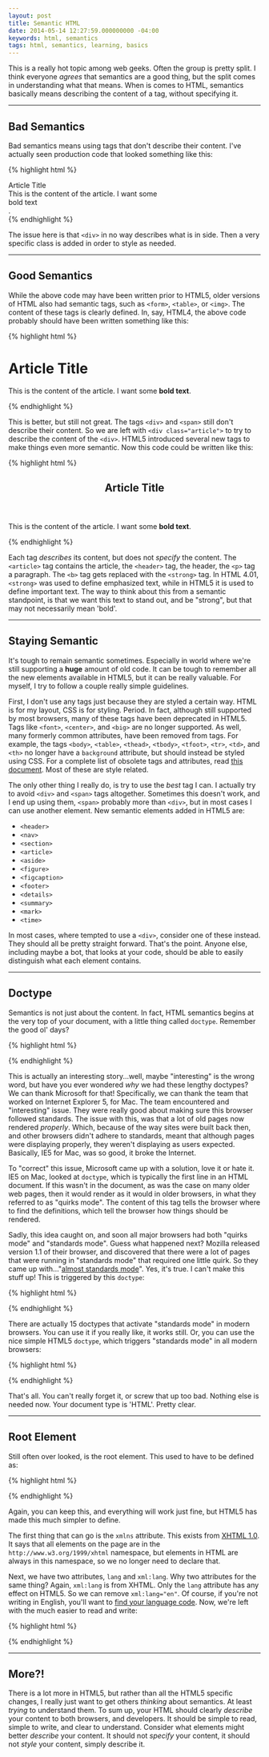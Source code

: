 ```yaml
---
layout: post
title: Semantic HTML
date: 2014-05-14 12:27:59.000000000 -04:00
keywords: html, semantics
tags: html, semantics, learning, basics
---
```

This is a really hot topic among web geeks. Often the group is pretty split. I think everyone *agrees* that semantics are a good thing, but the split comes in understanding what that means. When is comes to HTML, semantics basically means describing the content of a tag, without specifying it.
___

## Bad Semantics
Bad semantics means using tags that don't describe their content. I've actually seen production code that looked something like this:

{% highlight html %}
<div class="article">
    <div class="article_header">Article Title</div>
    <div class="article_content">
        This is the content of the article. I want some <div class="bold_text">bold text</div>.
    </div>
</div>
{% endhighlight %}

The issue here is that `<div>` in no way describes what is in side. Then a very specific class is added in order to style as needed.

___

## Good Semantics
While the above code may have been written prior to HTML5, older versions of HTML also had semantic tags, such as `<form>`, `<table>`, or `<img>`. The content of these tags is clearly defined. In, say, HTML4, the above code probably should have been written something like this:

{% highlight html %}
<div class="article">
    <h1>Article Title</h1>
    <p>
        This is the content of the article. I want some <b>bold text</b>.
    </p>
</div>
{% endhighlight %}

This is better, but still not great. The tags `<div>` and `<span>` still don't describe their content. So we are left with `<div class="article">` to try to describe the content of the `<div>`. HTML5 introduced several new tags to make things even more semantic. Now this code could be written like this:

{% highlight html %}
<article>
    <header>
        <h1>Article Title</h1>
    </header>
    <p>
        This is the content of the article. I want some <strong>bold text</strong>.
    </p>
</article>
{% endhighlight %}

Each tag *describes* its content, but does not *specify* the content. The `<article>` tag contains the article, the `<header>` tag, the header, the `<p>` tag a paragraph. The `<b>` tag gets replaced with the `<strong>` tag. In HTML 4.01, `<strong>` was used to define emphasized text, while in HTML5 it is used to define important text. The way to think about this from a semantic standpoint, is that we want this text to stand out, and be "strong", but that may not necessarily mean 'bold'.
___

## Staying Semantic
It's tough to remain semantic sometimes. Especially in world where we're still supporting a **huge** amount of old code. It can be tough to remember all the new elements available in HTML5, but it can be really valuable. For myself, I try to follow a couple really simple guidelines.

First, I don't use any tags just because they are styled a certain way. HTML is for my layout, CSS is for styling. Period. In fact, although still supported by most browsers, many of these tags have been deprecated in HTML5. Tags like `<font>`, `<center>`, and `<big>` are no longer supported. As well, many formerly common attributes, have been removed from tags. For example, the tags `<body>`, `<table>`, `<thead>`, `<tbody>`, `<tfoot>`, `<tr>`, `<td>`, and `<th>` no longer have a `background` attribute, but should instead be styled using CSS. For a complete list of obsolete tags and attributes, read [this document](http://www.w3.org/TR/html5/obsolete.html"target="_blank). Most of these are style related.

The only other thing I really do, is try to use the *best* tag I can. I actually try to avoid `<div>` and `<span>` tags altogether. Sometimes this doesn't work, and I end up using them, `<span>` probably more than `<div>`, but in most cases I can use another element. New semantic elements added in HTML5 are:

- `<header>`
- `<nav>`
- `<section>`
- `<article>`
- `<aside>`
- `<figure>`
- `<figcaption>`
- `<footer>`
- `<details>`
- `<summary>`
- `<mark>`
- `<time>`

In most cases, where tempted to use a `<div>`, consider one of these instead. They should all be pretty straight forward. That's the point. Anyone else, including maybe a bot, that looks at your code, should be able to easily distinguish what each element contains.
___

## Doctype
Semantics is not just about the content. In fact, HTML semantics begins at the very top of your document, with a little thing called `doctype`. Remember the good ol' days?

{% highlight html %}
<!DOCTYPE html
    PUBLIC "-//W3C//DTD XHTML 1.0 Strict//EN"
    "http://www.w3.org/TR/xhtml1/DTD/xhtml1-strict.dtd">
{% endhighlight %}

This is actually an interesting story...well, maybe "interesting" is the wrong word, but have you ever wondered *why* we had these lengthy doctypes? We can thank Microsoft for that! Specifically, we can thank the team that worked on Internet Explorer 5, for Mac. The team encountered and "interesting" issue. They were really good about making sure this browser followed standards. The issue with this, was that a lot of old pages now rendered *properly*. Which, because of the way sites were built back then, and other browsers didn't adhere to standards, meant that although pages were displaying properly, they weren't displaying as users expected. Basically, IE5 for Mac, was so good, it broke the Internet.

To "correct" this issue, Microsoft came up with a solution, love it or hate it. IE5 on Mac, looked at `doctype`, which is typically the first line in an HTML document. If this wasn't in the document, as was the case on many older web pages, then it would render as it would in older browsers, in what they referred to as "quirks mode". The content of this tag tells the browser where to find the definitions, which tell the browser how things should be rendered.

Sadly, this idea caught on, and soon all major browsers had both "quirks mode" and  "standards mode". Guess what happened next? Mozilla released version 1.1 of their browser, and discovered that there were a lot of pages that were running in "standards mode" that required one little quirk. So they came up with..."[almost standards mode](https://developer.mozilla.org/en-US/docs/Gecko's_Almost_Standards_Mode"target="_blank)". Yes, it's true. I can't make this stuff up! This is triggered by this `doctype`:

{% highlight html %}
<!DOCTYPE html
        PUBLIC "-//W3C//DTD HTML 4.01 Transitional//EN"
        "http://www.w3.org/TR/html4/loose.dtd">
{% endhighlight %}

There are actually 15 doctypes that activate "standards mode" in modern browsers. You can use it if you really like, it works still. Or, you can use the nice simple HTML5 `doctype`, which triggers "standards mode" in all modern browsers:

{% highlight html %}
<!DOCTYPE html>
{% endhighlight %}

That's all. You can't really forget it, or screw that up too bad. Nothing else is needed now. Your document type is 'HTML'. Pretty clear.
___

## Root Element
Still often over looked, is the root element. This used to have to be defined as:

{% highlight html %}
<html xmlns="http://www.w3.org/1999/xhtml"
    lang="en"
    xml:lang="en">
{% endhighlight %}

Again, you can keep this, and everything will work just fine, but HTML5 has made this much simpler to define.

The first thing that can go is the `xmlns` attribute. This exists from [XHTML 1.0](http://www.w3.org/TR/xhtml1/"target="_blank). It says that all elements on the page are in the `http://www.w3.org/1999/xhtml` namespace, but elements in HTML are always in this namespace, so we no longer need to declare that.

Next, we have two attributes, `lang` and `xml:lang`. Why two attributes for the same thing? Again, `xml:lang` is from XHTML. Only the `lang` attribute has any effect on HTML5. So we can remove `xml:lang="en"`. Of course, if you're not writing in English, you'll want to [find your language code](http://www.w3.org/International/questions/qa-choosing-language-tags"target="_blank). Now, we're left with the much easier to read and write:

{% highlight html %}
<html lang="en">
{% endhighlight %}

___

## More?!
There is a lot more in HTML5, but rather than all the HTML5 specific changes, I really just want to get others *thinking* about semantics. At least *trying* to understand them. To sum up, your HTML should clearly *describe* your content to both browsers, and developers. It should be simple to read, simple to write, and clear to understand. Consider what elements might better *describe* your content. It should not *specify* your content, it should not *style* your content, simply describe it.
